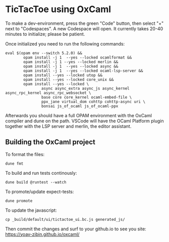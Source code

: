 # TicTacToe using OxCaml

To make a dev-environment, press the green "Code" button, then select "+" next to "Codespaces".  A new Codespace will open.  It currently takes 20-40 minutes to initialize; please be patient.

Once initialized you need to run the following commands:
```shell
eval $(opam env --switch 5.2.0) && 
        opam install -j 1  --yes --locked ocamlformat && 
        opam install -j 1 --yes --locked merlin && 
        opam install -j 1  --yes --locked async && 
        opam install -j 1  --yes --locked ocaml-lsp-server && 
        opam install --yes --locked utop && 
        opam install --yes --locked core_unix && 
        opam install --yes --locked \
                async async_extra async_js async_kernel async_rpc_kernel async_rpc_websocket \
                base core core_kernel ocaml-embed-file \
                ppx_jane virtual_dom cohttp cohttp-async uri \
                bonsai js_of_ocaml js_of_ocaml-ppx
```

Afterwards you should have a full OPAM environment with the OxCaml compiler and dune on the path.  VSCode will have the OCaml Platform plugin together with the LSP server and merlin, the editor assistant.

## Building the OxCaml project
To format the files:
```shell
dune fmt
```

To build and run tests continously:
```shell
dune build @runtest --watch
```

To promote/update expect-tests:
```shell
dune promote
```

To update the javascript:
```shell
cp _build/default/ui/tictactoe_ui.bc.js generated_js/
```
Then commit the changes and surf to your github.io to see you site:
https://yoav-zibin.github.io/oxcaml/


